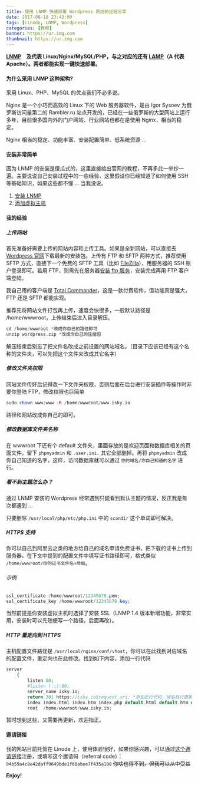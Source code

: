 ```yaml
---
title: 使用 LNMP 快速部署 Wordpress 网站的经验分享
date: 2017-08-18 23:43:00
tags: [Linode, LNMP, Wordpress]
categories: [教程]
banner: https://ur.img.com
thumbnail: https://ur.img.com
---
```

**[LNMP](https://lnmp.org/ "LNMP")　及代表 Linux/Nginx/MySQL/PHP，与之对应的还有 [LAMP](https://lamp.sh/ "LAMP")（A 代表 Apache）。两者都能实现一键快速部署。**

#### 为什么采用 LNMP 这种架构?
采用 Linux、PHP、MySQL 的优点我们不必多说。

Nginx 是一个小巧而高效的 Linux 下的 Web 服务器软件，是由 Igor Sysoev 为俄罗斯访问量第二的 Rambler.ru 站点开发的，已经在一些俄罗斯的大型网站上运行多年，目前很多国内外的门户网站、行业网站也都在是使用 Nginx，相当的稳定。<!--more-->

Nginx 相当的稳定、功能丰富、安装配置简单、低系统资源 ...

#### 安装非常简单

因为 LNMP 的安装是傻瓜式的，这里直接给出官网的教程，不再多此一举抄一遍。主要说说自己安装过程中的一些经验，这里假设你已经知道了如何使用 SSH 等基础知识，如果这些都不懂 ... 当我没说。

1. [安装 LNMP](https://lnmp.org/install.html "安装 LNMP")
2. [添加虚拟主机](https://lnmp.org/faq/lnmp-vhost-add-howto.html "添加虚拟主机")

#### 我的经验
##### 上传网站
首先准备好需要上传的网站内容和上传工具。如果是全新网站，可以直接去 [Wordpress 官网](https://cn.wordpress.org/ "Wordpress 官网")下载最新的安装包。上传有 FTP 和 SFTP 两种方式，推荐使用 SFTP 方式，直接下一个免费的 SFTP 工具（比如 [FileZilla](https://filezilla-project.org/ "FileZilla")），用服务器的 SSH 账户登录即可。若用 FTP，则需先在服务器[安装 ftp 服务](https://lnmp.org/faq/ftpserver.html "安装 FTP 服务")，安装完成再用 FTP 客户端登陆。

我自己用的客户端是 [Total Commander](http://www.ghisler.com/ "Total Commander")，这是一款付费软件，但功能真是强大，FTP 还是 SFTP 都能实现。

推荐先将网站文件打包再上传，速度会快很多，一般默认路径是 /home/wwwroot，上传结束后进入目录解压。

```php
cd /home/wwwroot *改成你自己的路径即可
unzip wordpress.zip *改成你自己的压缩包
```

解压结束后别忘了把文件名改成之前设置的网站域名。（目录下应该已经有这个名称的文件夹，可以先把这个文件夹改成其它名字）

##### 修改文件夹权限
网站文件传好后记得改一下文件夹权限，否则后面在后台进行安装插件等操作时非要你登陆 FTP，修改权限也巨简单

```php
sudo chown www:www -R /home/wwwroot/www.isky.io
```
路径和网站改成你自己的即可。

##### 修改数据库文件夹名称
在 wwwroot 下还有个 default 文件夹，里面存放的是欢迎页面和数据库相关的页面文件，留下 `phpmyadmin` 和 `.user.ini.` 其它全部删掉。再将 `phpmyadmin` 改成你自己知道的名字，这样，访问数据库就可以通过 `你的域名/你自己知道的名字` 进行。

##### 看不到主题怎么办？
通过 LNMP 安装的 Wordpress 经常遇到只能看到默认主题的情况，反正我是每次都遇到 ...

只要删除 `/usr/local/php/etc/php.ini` 中的 `scandir` 这个单词即可解决。

##### HTTPS 支持
你可以自己到阿里云之类的地方给自己的域名申请免费证书，把下载的证书上传到服务器。在下文中提到的配置文件中填写证书路径即可，格式类似 `/home/wwwroot/你的证书文件名+后缀`。

###### 示例
```php
ssl_certificate /home/wwwroot/12345678.pem;
ssl_certificate_key /home/wwwroot/12345678.key;
```

当然前提是你安装虚拟主机时选择了安装 SSL（LNMP 1.4 版本新增功能，非常实用，安装时可以先随便写一个路径，后面再改）。

##### HTTP 重定向到 HTTPS
主机配置文件路径是 `/usr/local/nginx/conf/vhost`，你可以在此找到对应域名的配置文件，重定向也在此修改。找到如下内容，添加一行代码

```php
server
    {
        listen 80;
        #listen [::]:80;
        server_name isky.io;
        return 301 https://isky.io$request_uri; *添加此行代码，域名自行更换
        index index.html index.htm index.php default.html default.htm default.php;
        root  /home/wwwroot/www.isky.io;
```

暂时想到这些，又需要再更新，欢迎指正。

#### 邀请链接
我的网站目前托管在 Linode 上，使用体验很好，如果你感兴趣，可以通过[这个邀请链接](https://www.linode.com/?r=94b59a4c8e42daff9649bde1f60abee7f435a108 "这个邀请链接")注册，或填写这个邀请码（referral code）：
`94b59a4c8e42daff9649bde1f60abee7f435a108`
~~你啥也得不到，但我可以从中受益~~

**Enjoy!**
